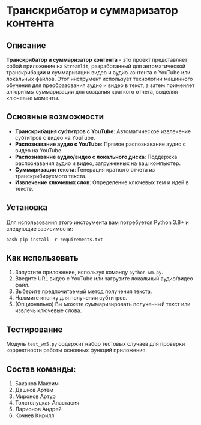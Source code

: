 # Транскрибатор и суммаризатор контента

## Описание

**Транскрибатор и суммаризатор контента** - это проект представляет собой приложение на `Streamlit`, разработанный для автоматической транскрибации и суммаризации видео и аудио контента с YouTube или локальных файлов. Этот инструмент использует технологии машинного обучения для преобразования аудио и видео в текст, а затем применяет алгоритмы суммаризации для создания краткого отчета, выделяя ключевые моменты.

## Основные возможности

- **Транскрибация субтитров с YouTube**: Автоматическое извлечение субтитров с видео на YouTube.
- **Распознавание аудио с YouTube**: Прямое распознавание аудио с видео на YouTube.
- **Распознавание аудио/видео с локального диска**: Поддержка распознавания аудио и видео, загруженных на ваш компьютер.
- **Суммаризация текста**: Генерация краткого отчета из транскрибируемого текста.
- **Извлечение ключевых слов**: Определение ключевых тем и идей в тексте.

## Установка

Для использования этого инструмента вам потребуется Python 3.8+ и следующие зависимости:

`bash pip install -r requirements.txt`

## Как использовать

1. Запустите приложение, используя команду `python wm.py`.
2. Введите URL видео с YouTube или загрузите локальный аудио/видео файл.
3. Выберите предпочитаемый метод получения текста.
4. Нажмите кнопку для получения субтитров.
5. (Опционально) Вы можете суммаризировать полученный текст или извлечь ключевые слова.

## Тестирование

Модуль `test_wm5.py` содержит набор тестовых случаев для проверки корректности работы основных функций приложения.

## Состав команды:
1. Баканов Максим
2. Дашков Артем
3. Миронов Артур 
4. Толстолуцкая Анастасия
5. Ларионов Андрей
6. Кочнев Кирилл
